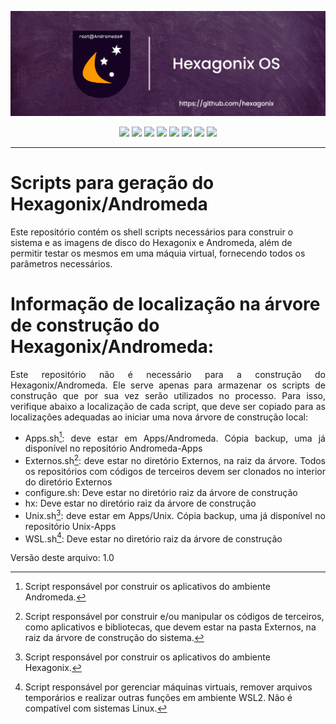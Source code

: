 <p align="center">
<img src="https://github.com/hexagonix/Doc/blob/main/Img/banner.png">
</p>

<div align="center">

![](https://img.shields.io/github/license/hexagonix/scriptsHX.svg)
![](https://img.shields.io/github/stars/hexagonix/scriptsHX.svg)
![](https://img.shields.io/github/issues/hexagonix/scriptsHX.svg)
![](https://img.shields.io/github/issues-closed/hexagonix/scriptsHX.svg)
![](https://img.shields.io/github/issues-pr/hexagonix/scriptsHX.svg)
![](https://img.shields.io/github/issues-pr-closed/hexagonix/scriptsHX.svg)
![](https://img.shields.io/github/downloads/hexagonix/scriptsHX/total.svg)
![](https://img.shields.io/github/release/hexagonix/scriptsHX.svg)

</div>

<hr>

# Scripts para geração do Hexagonix/Andromeda

Este repositório contém os shell scripts necessários para construir o sistema e as imagens de disco do Hexagonix e Andromeda, além de permitir testar os mesmos em uma máquia virtual, fornecendo todos os parâmetros necessários.

# Informação de localização na árvore de construção do Hexagonix/Andromeda:

<div align="justify">

Este repositório não é necessário para a construção do Hexagonix/Andromeda. Ele serve apenas para armazenar os scripts de construção que por sua vez serão utilizados no processo. Para isso, verifique abaixo a localização de cada script, que deve ser copiado para as localizações adequadas ao iniciar uma nova árvore de construção local:

* Apps.sh[^1]: deve estar em Apps/Andromeda. Cópia backup, uma já disponível no repositório Andromeda-Apps
* Externos.sh[^2]: deve estar no diretório Externos, na raiz da árvore. Todos os repositórios com códigos de terceiros devem ser clonados no interior do diretório Externos
* configure.sh: Deve estar no diretório raiz da árvore de construção
* hx: Deve estar no diretório raiz da árvore de construção
* Unix.sh[^3]: deve estar em Apps/Unix. Cópia backup, uma já disponível no repositório Unix-Apps
* WSL.sh[^4]: Deve estar no diretório raiz da árvore de construção

[^1]: Script responsável por construir os aplicativos do ambiente Andromeda.
[^2]: Script responsável por construir e/ou manipular os códigos de terceiros, como aplicativos e bibliotecas, que devem estar na pasta Externos, na raiz da árvore de construção do sistema.
[^3]: Script responsável por construir os aplicativos do ambiente Hexagonix.
[^4]: Script responsável por gerenciar máquinas virtuais, remover arquivos temporários e realizar outras funções em ambiente WSL2. Não é compatível com sistemas Linux.

</div>

Versão deste arquivo: 1.0
